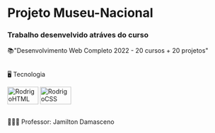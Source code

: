 # Projeto Museu-Nacional

### Trabalho desenvelvido atráves do curso 
📚"Desenvolvimento Web Completo 2022 - 20 cursos + 20 projetos" 
##

🖥 Tecnologia <br>
<div>
  <img align="center" alt="RodrigoHTML" height="40" width="70" src="https://cdn.jsdelivr.net/gh/devicons/devicon/icons/html5/html5-original.svg">
  <img align="center" alt="RodrigoCSS" height="40" width="70" src="https://cdn.jsdelivr.net/gh/devicons/devicon/icons/css3/css3-original.svg">
</div>
<br>

👨🏾‍🏫 Professor: Jamilton Damasceno
